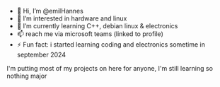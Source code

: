 - 👋 Hi, I’m @emilHannes
- 👀 I’m interested in hardware and linux
- 🌱 I’m currently learning C++, debian linux & electronics
- 📫 reach me via microsoft teams (linked to profile)
- ⚡ Fun fact: i started learning coding and electronics sometime in september 2024

I'm putting most of my projects on here for anyone, I'm still learning so nothing major
